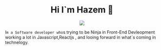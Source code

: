 <h1 align="center">Hi I`m Hazem 👋</h1>
<p align="center">
  <a href="https://www.linkedin.com/in/hazem-gamal-ah8"><img src="https://img.shields.io/badge/linkedin-%230177B5?style=falt&logo=linkeding&logoColor=white"/></a>
</p>


I`m a Software developer who`s trying to be Ninja in Front-End Devleopment  working a lot in Javascript,Reactjs , and looing forward in what`s coming in technelogy.     

